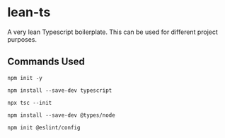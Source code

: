 # lean-ts

A very lean Typescript boilerplate. This can be used for different project purposes.

## Commands Used

`npm init -y`

`npm install --save-dev typescript`

`npx tsc --init`

`npm install --save-dev @types/node`

`npm init @eslint/config`
